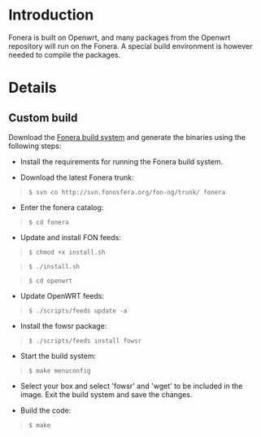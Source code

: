 # Introduction #

Fonera is built on Openwrt, and many packages from the Openwrt repository will run on the Fonera. A special build environment is however needed to compile the packages.

# Details #

## Custom build ##

Download the [Fonera build system](http://trac.fonosfera.org/fon-ng/wiki/build) and generate the binaries using the following steps:

  * Install the requirements for running the Fonera build system.

  * Download the latest Fonera trunk:

> `$ svn co http://svn.fonosfera.org/fon-ng/trunk/ fonera`

  * Enter the fonera catalog:

> `$ cd fonera`

  * Update and install FON feeds:

> `$ chmod +x install.sh`

> `$ ./install.sh`

> `$ cd openwrt`

  * Update OpenWRT feeds:

> `$ ./scripts/feeds update -a`

  * Install the fowsr package:

> `$ ./scripts/feeds install fowsr`

  * Start the build system:

> `$ make menuconfig`

  * Select your box and select 'fowsr' and 'wget' to be included in the image. Exit the build system and save the changes.

  * Build the code:

> `$ make`
